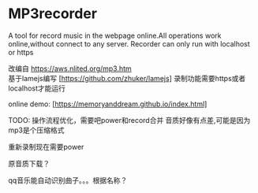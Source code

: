 # MP3recorder
A tool for record music in the webpage online.All operations work online,without connect to any server.
Recorder can only run with localhost or https

改编自 https://aws.nlited.org/mp3.htm  
基于lamejs编写 [https://github.com/zhuker/lamejs]
录制功能需要https或者localhost才能运行

online demo: [https://memoryanddream.github.io/index.html]

TODO:
操作流程优化，需要吧power和record合并
音质好像有点差,可能是因为mp3是个压缩格式

重新录制现在需要power

原音质下载？

qq音乐能自动识别曲子。。。根据名称？